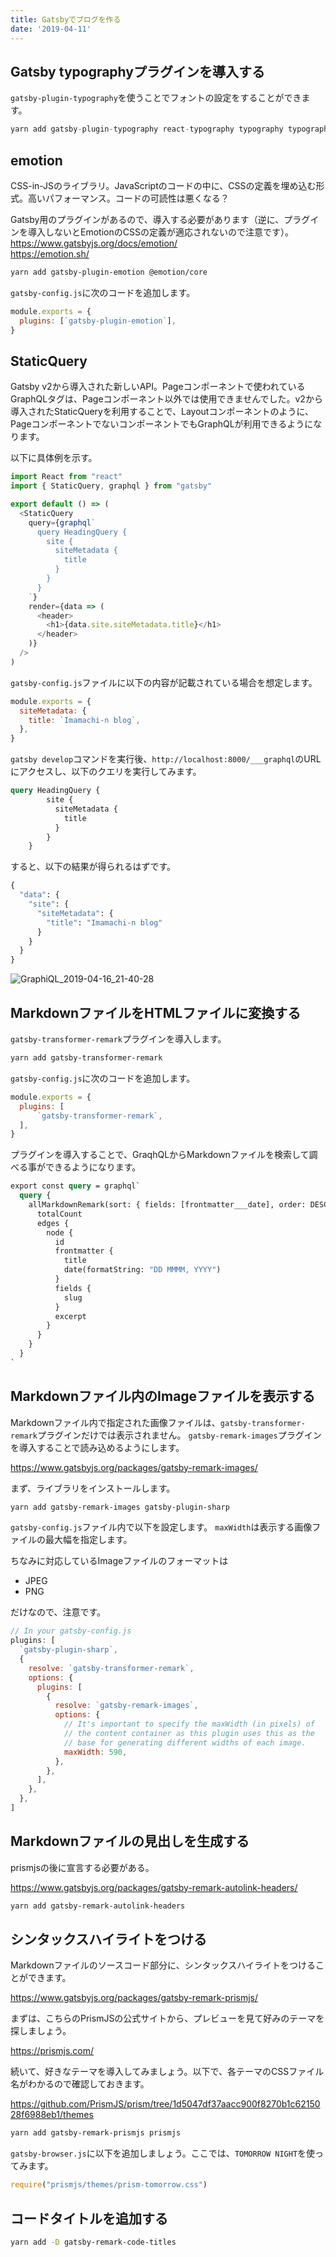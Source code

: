 ```yaml
---
title: Gatsbyでブログを作る
date: '2019-04-11'
---
```


## Gatsby typographyプラグインを導入する

`gatsby-plugin-typography`を使うことでフォントの設定をすることができます。

```javascript
yarn add gatsby-plugin-typography react-typography typography typography-theme-wordpress-2016
```

## emotion

CSS-in-JSのライブラリ。JavaScriptのコードの中に、CSSの定義を埋め込む形式。高いパフォーマンス。コードの可読性は悪くなる？

Gatsby用のプラグインがあるので、導入する必要があります（逆に、プラグインを導入しないとEmotionのCSSの定義が適応されないので注意です）。  
<https://www.gatsbyjs.org/docs/emotion/>  
<https://emotion.sh/>  

```bash
yarn add gatsby-plugin-emotion @emotion/core
```

`gatsby-config.js`に次のコードを追加します。

```javascript
module.exports = {
  plugins: [`gatsby-plugin-emotion`],
}
```

## StaticQuery

Gatsby v2から導入された新しいAPI。Pageコンポーネントで使われているGraphQLタグは、Pageコンポーネント以外では使用できませんでした。v2から導入されたStaticQueryを利用することで、Layoutコンポーネントのように、PageコンポーネントでないコンポーネントでもGraphQLが利用できるようになります。

以下に具体例を示す。

```javascript
import React from "react"
import { StaticQuery, graphql } from "gatsby"

export default () => (
  <StaticQuery
    query={graphql`
      query HeadingQuery {
        site {
          siteMetadata {
            title
          }
        }
      }
    `}
    render={data => (
      <header>
        <h1>{data.site.siteMetadata.title}</h1>
      </header>
    )}
  />
)
```

`gatsby-config.js`ファイルに以下の内容が記載されている場合を想定します。

```javascript
module.exports = {
  siteMetadata: {
    title: `Imamachi-n blog`,
  },
}
```

`gatsby develop`コマンドを実行後、`http://localhost:8000/___graphql`のURLにアクセスし、以下のクエリを実行してみます。

```graphql
query HeadingQuery {
        site {
          siteMetadata {
            title
          }
        }
    }
```

すると、以下の結果が得られるはずです。

```graphql
{
  "data": {
    "site": {
      "siteMetadata": {
        "title": "Imamachi-n blog"
      }
    }
  }
}
```

![GraphiQL_2019-04-16_21-40-28](GraphiQL_2019-04-16_21-40-28.png)

## MarkdownファイルをHTMLファイルに変換する

`gatsby-transformer-remark`プラグインを導入します。

```bash
yarn add gatsby-transformer-remark
```

`gatsby-config.js`に次のコードを追加します。

```javascript
module.exports = {
  plugins: [
      `gatsby-transformer-remark`,
  ],
}
```

プラグインを導入することで、GraqhQLからMarkdownファイルを検索して調べる事ができるようになります。

```graphql
export const query = graphql`
  query {
    allMarkdownRemark(sort: { fields: [frontmatter___date], order: DESC }) {
      totalCount
      edges {
        node {
          id
          frontmatter {
            title
            date(formatString: "DD MMMM, YYYY")
          }
          fields {
            slug
          }
          excerpt
        }
      }
    }
  }
`
```

## Markdownファイル内のImageファイルを表示する

Markdownファイル内で指定された画像ファイルは、`gatsby-transformer-remark`プラグインだけでは表示されません。
`gatsby-remark-images`プラグインを導入することで読み込めるようにします。

<https://www.gatsbyjs.org/packages/gatsby-remark-images/>

まず、ライブラリをインストールします。

```bash
yarn add gatsby-remark-images gatsby-plugin-sharp
```

`gatsby-config.js`ファイル内で以下を設定します。
`maxWidth`は表示する画像ファイルの最大幅を指定します。

ちなみに対応しているImageファイルのフォーマットは

* JPEG
* PNG

だけなので、注意です。

```javascript
// In your gatsby-config.js
plugins: [
  `gatsby-plugin-sharp`,
  {
    resolve: `gatsby-transformer-remark`,
    options: {
      plugins: [
        {
          resolve: `gatsby-remark-images`,
          options: {
            // It's important to specify the maxWidth (in pixels) of
            // the content container as this plugin uses this as the
            // base for generating different widths of each image.
            maxWidth: 590,
          },
        },
      ],
    },
  },
]
```

## Markdownファイルの見出しを生成する

prismjsの後に宣言する必要がある。

<https://www.gatsbyjs.org/packages/gatsby-remark-autolink-headers/>

```bash
yarn add gatsby-remark-autolink-headers
```

## シンタックスハイライトをつける

Markdownファイルのソースコード部分に、シンタックスハイライトをつけることができます。

<https://www.gatsbyjs.org/packages/gatsby-remark-prismjs/>

まずは、こちらのPrismJSの公式サイトから、プレビューを見て好みのテーマを探しましょう。

<https://prismjs.com/>

続いて、好きなテーマを導入してみましょう。以下で、各テーマのCSSファイル名がわかるので確認しておきます。

<https://github.com/PrismJS/prism/tree/1d5047df37aacc900f8270b1c6215028f6988eb1/themes>

```bash
yarn add gatsby-remark-prismjs prismjs
```

`gatsby-browser.js`に以下を追加しましょう。ここでは、`TOMORROW NIGHT`を使ってみます。

```js
require("prismjs/themes/prism-tomorrow.css")
```

## コードタイトルを追加する

```bash
yarn add -D gatsby-remark-code-titles
```